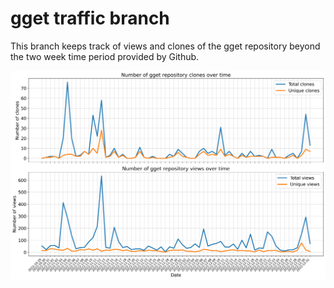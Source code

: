 # gget traffic branch
This branch keeps track of views and clones of the gget repository beyond the two week time period provided by Github.

![image](plots/gget_clones_views.png)
